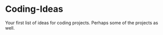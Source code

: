 # Coding-Ideas
Your first list of ideas for coding projects. Perhaps some of the projects as well. 
